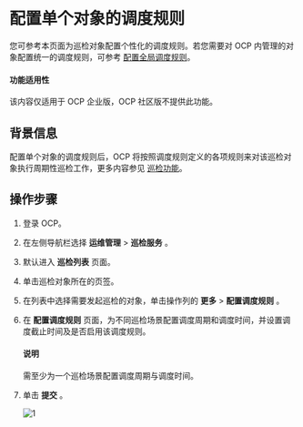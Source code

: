 # 配置单个对象的调度规则

您可参考本页面为巡检对象配置个性化的调度规则。若您需要对 OCP 内管理的对象配置统一的调度规则，可参考 [配置全局调度规则](../200.configure-the-rules/200.configure-global-rules.md)。

<main id="notice" type='notice'>
<h4>功能适用性</h4>
<p>该内容仅适用于 OCP 企业版，OCP 社区版不提供此功能。</p>
</main>

## 背景信息

配置单个对象的调度规则后，OCP 将按照调度规则定义的各项规则来对该巡检对象执行周期性巡检工作，更多内容参见 [巡检功能](../100.inspection-management.md)。

## 操作步骤

1. 登录 OCP。

2. 在左侧导航栏选择 **运维管理** > **巡检服务** 。

3. 默认进入 **巡检列表** 页面。

4. 单击巡检对象所在的页签。

5. 在列表中选择需要发起巡检的对象，单击操作列的 **更多** > **配置调度规则** 。

6. 在 **配置调度规则** 页面，为不同巡检场景配置调度周期和调度时间，并设置调度截止时间及是否启用该调度规则。

   <main id="notice" type='explain'>
    <h4>说明</h4>
    需至少为一个巡检场景配置调度周期与调度时间。
   </main>

7. 单击 **提交** 。

   ![1](https://obbusiness-private.oss-cn-shanghai.aliyuncs.com/doc/img/ocp/401/%E9%85%8D%E7%BD%AE%E5%B7%A1%E6%A3%80%E8%B0%83%E5%BA%A6%E8%A7%84%E5%88%991.png)
